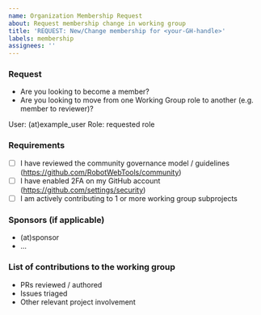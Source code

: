 ```yaml
---
name: Organization Membership Request
about: Request membership change in working group
title: 'REQUEST: New/Change membership for <your-GH-handle>'
labels: membership
assignees: ''
---
```


### Request
- Are you looking to become a member?
- Are you looking to move from one Working Group role to another (e.g. member to reviewer)?

User: (at)example_user
Role: requested role

### Requirements

- [ ] I have reviewed the community governance model / guidelines (https://github.com/RobotWebTools/community)
- [ ] I have enabled 2FA on my GitHub account (https://github.com/settings/security)
- [ ] I am actively contributing to 1 or more working group subprojects

### Sponsors (if applicable)
- (at)sponsor
- ...

### List of contributions to the working group
- PRs reviewed / authored
- Issues triaged
- Other relevant project involvement
